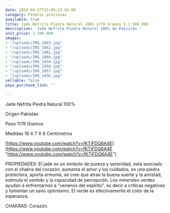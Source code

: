 ```yaml
---
date: 2020-04-27T15:09:23-05:00
category: Piedras preciosas
available: true
title: Jade Nefrita Piedra Natural 100% 1178 Gramos $ 1.500.000
description: 'Jade Nefrita Piedra Natural 100% de Pakistán '
unit_price: 1.500.000
images:
- "/uploads/IMG_1063.jpg"
- "/uploads/IMG_1062.jpg"
- "/uploads/IMG_1061.jpg"
- "/uploads/IMG_1060.jpg"
- "/uploads/IMG_1059.jpg"
- "/uploads/IMG_1058.jpg"
- "/uploads/IMG_1057.jpg"
- "/uploads/IMG_1056.jpg"
sellable: false
payu_purchase_link: ''

---
```

Jade Nefrita Piedra Natural 100%

Origen Pakistán 

Peso 1178 Gramos 

Medidas 16 X 7 X 6 Centímetros 

[https://www.youtube.com/watch?v=fKTiFDQ6A4E](https://www.youtube.com/watch?v=fKTiFDQ6A4E "https://www.youtube.com/watch?v=fKTiFDQ6A4E")

PROPIEDADES: El jade es un símbolo de pureza y serenidad, esta asociado con el chakra del corazón, aumenta el amor y los cuidados, es una piedra protectora, aporta armonía, se cree que atrae la buena suerte y la amistad, estimula el sentido y la capacidad de percepción. Los minerales verdes ayudan a enfrentarnos a "venenos del espíritu", es decir a críticas negativas y fomentar un sano optimismo. El verde es efectivamente el color de la esperanza.

CHAKRAS: Corazón.